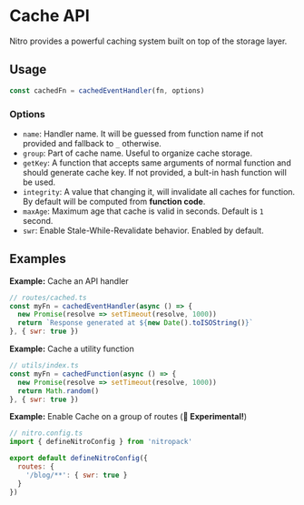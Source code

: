 # Cache API

Nitro provides a powerful caching system built on top of the storage layer.

## Usage

```js
const cachedFn = cachedEventHandler(fn, options)
```

### Options

- `name`: Handler name. It will be guessed from function name if not provided and fallback to `_` otherwise.
- `group`: Part of cache name. Useful to organize cache storage.
- `getKey`: A function that accepts same arguments of normal function and should generate cache key. If not provided, a bult-in hash function will be used.
- `integrity`: A value that changing it, will invalidate all caches for function. By default will be computed from **function code**.
- `maxAge`: Maximum age that cache is valid in seconds. Default is `1` second.
- `swr`: Enable Stale-While-Revalidate behavior. Enabled by default.


## Examples

**Example:** Cache an API handler

```js
// routes/cached.ts
const myFn = cachedEventHandler(async () => {
  new Promise(resolve => setTimeout(resolve, 1000))
  return `Response generated at ${new Date().toISOString()}`
}, { swr: true })
```

**Example:** Cache a utility function

```js
// utils/index.ts
const myFn = cachedFunction(async () => {
  new Promise(resolve => setTimeout(resolve, 1000))
  return Math.random()
}, { swr: true })
```


**Example:** Enable Cache on a group of routes (**🧪 Experimental!**)

```js
// nitro.config.ts
import { defineNitroConfig } from 'nitropack'

export default defineNitroConfig({
  routes: {
    '/blog/**': { swr: true }
  }
})
```
